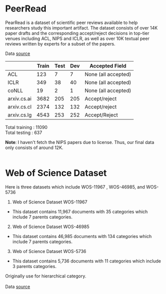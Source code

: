 # PeerRead
PearRead is a dataset of scientific peer reviews available to help researchers study this important artifact. The dataset consists of over 14K paper drafts and the corresponding accept/reject decisions in top-tier venues including ACL, NIPS and ICLR, as well as over 10K textual peer reviews written by experts for a subset of the papers.

Data [source](https://github.com/allenai/PeerRead)


 |     | Train   | Test  | Dev | Accepted Field |
 |-----|---------|-------|------| ------------- |
 |ACL  | 123     | 7     |7      | None (all accepted)|
 |ICLR | 349     | 38    | 40    | None (all accepted) |
 |coNLL|19      | 2     | 1      | None (all accepted) |
 |arxiv.cs.ai | 3682    | 205   | 205| Accept/reject |
 |arxiv.cs.cl | 2374    | 132    | 132| Accept/reject |
 |arxiv.cs.lg | 4543    | 253     | 252| Accept/Reject |

Total training : 11090 <br>
Total testing : 637<br>

**Note**: I haven't fetch the NIPS papers due to license. Thus, our final data only consists of around 12K. <br> <br>

# Web of Science Dataset
Here is three datasets which include WOS-11967 , WOS-46985, and WOS-5736 <br> 
1) Web of Science Dataset WOS-11967 <br>
 * This dataset contains 11,967 documents with 35 categories which include 7 parents categories.
2) Web of Science Dataset WOS-46985 <br>
 * This dataset contains 46,985 documents with 134 categories which include 7 parents categories.
3) Web of Science Dataset WOS-5736 <br>
 * This dataset contains 5,736 documents with 11 categories which include 3 parents categories.

Originally use for hierarchical category.  <br><br>
Data [source](https://data.mendeley.com/datasets/9rw3vkcfy4/6)



